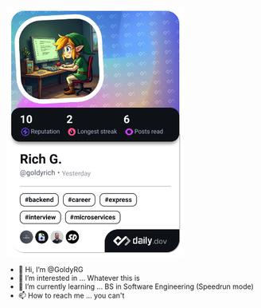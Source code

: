 <a href="https://app.daily.dev/goldyrg"><img src="./devcard.png" width="356" alt="GoldyRG's Dev Card"/></a>


- 👋 Hi, I’m @GoldyRG
- 👀 I’m interested in ... Whatever this is 
- 🌱 I’m currently learning ... BS in Software Engineering (Speedrun mode) 
- 📫 How to reach me ... you can't


